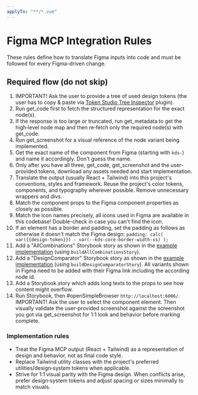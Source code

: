 ```yaml
---
applyTo: "**/*.vue"
---
```


# Figma MCP Integration Rules

These rules define how to translate Figma inputs into code and must be followed for every Figma-driven change.

## Required flow (do not skip)

1. IMPORTANT! Ask the user to provide a tree of used design tokens (the user has to copy & paste via [Token Studio Tree Inspector](https://www.figma.com/community/plugin/1507929423982882409/tokens-studio-tree-inspector) plugin).
2. Run get_code first to fetch the structured representation for the exact node(s).
3. If the response is too large or truncated, run get_metadata to get the high‑level node map and then re‑fetch only the required node(s) with get_code.
4. Run get_screenshot for a visual reference of the node variant being implemented.
5. Get the exact name of the component from Figma (starting with `kds-`) and name it accordingly. Don't guess the name.
6. Only after you have all three, get_code, get_screenshot and the user-provided tokens, download any assets needed and start implementation.
7. Translate the output (usually React + Tailwind) into this project's conventions, styles and framework. Reuse the project's color tokens, components, and typography wherever possible. Remove unnecessary wrappers and divs.
8. Match the component props to the Figma component properties as closely as possible.
9. Match the icon names precisely, all icons used in Figma are available in this codebase! Double-check in case you can't find the icon.
10. If an element has a border and padding, set the padding as follows as otherwise it doesn't match the Figma design: `padding: calc(
  var({{design-token}}) - var(--kds-core-border-width-xs)
);`
11. Add a "AllCombinations" Storybook story as shown in the [example implementation](../copilot-instructions.md#example-implementations) (using `buildAllCombinationsStory`).
12. Add a "DesignComparator" Storybook story as shown in the [example implementation](../copilot-instructions.md#example-implementations) (using `buildDesignComparatorStory`). All variants shown in Figma need to be added with their Figma link including the according node id.
13. Add a Storybook story which adds long texts to the props to see how content might overflow.
14. Run Storybook, then #openSimpleBrowser `http://localhost:6006/`. IMPORTANT! Ask the user to select the component element. Then visually validate the user-provided screenshot against the screenshot you got via get_screenshot for 1:1 look and behavior before marking complete.

### Implementation rules

- Treat the Figma MCP output (React + Tailwind) as a representation of design and behavior, not as final code style.
- Replace Tailwind utility classes with the project's preferred utilities/design‑system tokens when applicable.
- Strive for 1:1 visual parity with the Figma design. When conflicts arise, prefer design‑system tokens and adjust spacing or sizes minimally to match visuals.

